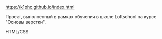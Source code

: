 https://k1phc.github.io/index.html

Проект, выполненный в рамках обучения в школе Loftschool на курсе "Основы верстки".

HTML/CSS
